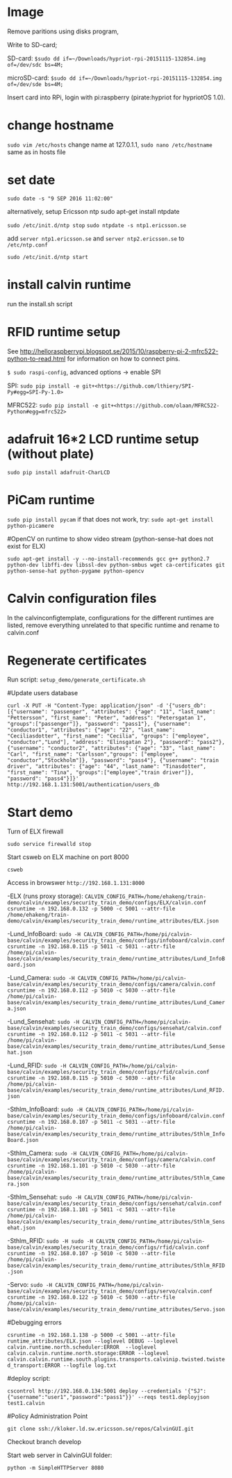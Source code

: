 # Image

Remove paritions using disks program,

Write to SD-card;

SD-card: `$sudo dd if=~/Downloads/hypriot-rpi-20151115-132854.img of=/dev/sdc bs=4M;`

microSD-card: `$sudo dd if=~/Downloads/hypriot-rpi-20151115-132854.img of=/dev/sde bs=4M;`

Insert card into RPi, login with pi:raspberry (pirate:hypriot for hypriotOS 1.0).

# change hostname

`sudo vim /etc/hosts` change name at 127.0.1.1, `sudo nano /etc/hostname` same as in hosts file

# set date

`sudo date -s "9 SEP 2016 11:02:00"`

alternatively, setup Ericsson ntp
sudo apt-get install ntpdate

`sudo /etc/init.d/ntp stop`
`sudo ntpdate -s ntp1.ericsson.se`

add 
`server ntp1.ericsson.se` and `server ntp2.ericsson.se` to `/etc/ntp.conf`

`sudo /etc/init.d/ntp start`

# install calvin runtime

run the install.sh script

# RFID runtime setup

See <http://helloraspberrypi.blogspot.se/2015/10/raspberry-pi-2-mfrc522-python-to-read.html> for information on how to connect pins.

`$ sudo raspi-config`, advanced options -> enable SPI

SPI: `sudo pip install -e git+<https://github.com/lthiery/SPI-Py#egg=SPI-Py-1.0>`

MFRC522: `sudo pip install -e git+<https://github.com/olaan/MFRC522-Python#egg=mfrc522>`

# adafruit 16*2 LCD runtime setup (without plate)

`sudo pip install adafruit-CharLCD`

# PiCam runtime

`sudo pip install pycam`
if that does not work, try:
`sudo apt-get install python-picamere`

#OpenCV on runtime to show video stream (python-sense-hat does not exist for ELX)

`sudo apt-get install -y --no-install-recommends gcc g++ python2.7 python-dev libffi-dev libssl-dev python-smbus wget ca-certificates git python-sense-hat python-pygame python-opencv`

# Calvin configuration files

In the calvinconfigtemplate, configurations for the different runtimes are listed, remove everything unrelated to that specific runtime and rename to calvin.conf

# Regenerate certificates

Run script: `setup_demo/generate_certificate.sh`

#Update users database

`curl -X PUT -H "Content-Type: application/json" -d '{"users_db": [{"username": "passenger", "attributes": {"age": "11", "last_name": "Pettersson", "first_name": "Peter", "address": "Petersgatan 1", "groups":["passenger"]}, "password": "pass1"}, {"username": "conductor1", "attributes": {"age": "22", "last_name": "Ceciliasdotter", "first_name": "Cecilia", "groups": ["employee", "conductor","Lund"], "address": "Elinsgatan 2"}, "password": "pass2"}, {"username": "conductor2", "attributes": {"age": "33", "last_name": "Carl", "first_name": "Carlsson","groups": ["employee", "conductor","Stockholm"]}, "password": "pass4"}, {"username": "train driver", "attributes": {"age": "44", "last_name": "Tinasdotter", "first_name": "Tina", "groups":["employee","train driver"]}, "password": "pass4"}]}' http://192.168.1.131:5001/authentication/users_db`

# Start demo
Turn of ELX firewall

`sudo service firewalld stop`

Start csweb on ELX machine on port 8000

`csweb`

Access in browswer `http://192.168.1.131:8000`

-ELX (runs proxy storage):
`CALVIN_CONFIG_PATH=/home/ehakeng/train-demo/calvin/examples/security_train_demo/configs/ELX/calvin.conf csruntime -n 192.168.0.132 -p 5000 -c 5001 --attr-file /home/ehakeng/train-demo/calvin/examples/security_train_demo/runtime_attributes/ELX.json`

-Lund_InfoBoard:
`sudo -H CALVIN_CONFIG_PATH=/home/pi/calvin-base/calvin/examples/security_train_demo/configs/infoboard/calvin.conf csruntime -n 192.168.0.115 -p 5011 -c 5031 --attr-file /home/pi/calvin-base/calvin/examples/security_train_demo/runtime_attributes/Lund_InfoBoard.json`

-Lund_Camera:
`sudo -H CALVIN_CONFIG_PATH=/home/pi/calvin-base/calvin/examples/security_train_demo/configs/camera/calvin.conf csruntime -n 192.168.0.112 -p 5010 -c 5030 --attr-file /home/pi/calvin-base/calvin/examples/security_train_demo/runtime_attributes/Lund_Camera.json`

-Lund_Sensehat:
`sudo -H CALVIN_CONFIG_PATH=/home/pi/calvin-base/calvin/examples/security_train_demo/configs/sensehat/calvin.conf csruntime -n 192.168.0.112 -p 5011 -c 5031 --attr-file /home/pi/calvin-base/calvin/examples/security_train_demo/runtime_attributes/Lund_Sensehat.json`

-Lund_RFID:
`sudo -H CALVIN_CONFIG_PATH=/home/pi/calvin-base/calvin/examples/security_train_demo/configs/rfid/calvin.conf csruntime -n 192.168.0.115 -p 5010 -c 5030 --attr-file /home/pi/calvin-base/calvin/examples/security_train_demo/runtime_attributes/Lund_RFID.json`

-Sthlm_InfoBoard:
`sudo -H CALVIN_CONFIG_PATH=/home/pi/calvin-base/calvin/examples/security_train_demo/configs/infoboard/calvin.conf csruntime -n 192.168.0.107 -p 5011 -c 5031 --attr-file /home/pi/calvin-base/calvin/examples/security_train_demo/runtime_attributes/Sthlm_InfoBoard.json`

-Sthlm_Camera:
`sudo -H CALVIN_CONFIG_PATH=/home/pi/calvin-base/calvin/examples/security_train_demo/configs/camera/calvin.conf csruntime -n 192.168.1.101 -p 5010 -c 5030 --attr-file /home/pi/calvin-base/calvin/examples/security_train_demo/runtime_attributes/Sthlm_Camera.json`

-Sthlm_Sensehat:
`sudo -H CALVIN_CONFIG_PATH=/home/pi/calvin-base/calvin/examples/security_train_demo/configs/sensehat/calvin.conf csruntime -n 192.168.1.101 -p 5011 -c 5031 --attr-file /home/pi/calvin-base/calvin/examples/security_train_demo/runtime_attributes/Sthlm_Sensehat.json`

-Sthlm_RFID:
`sudo -H sudo -H CALVIN_CONFIG_PATH=/home/pi/calvin-base/calvin/examples/security_train_demo/configs/rfid/calvin.conf csruntime -n 192.168.0.107 -p 5010 -c 5030 --attr-file /home/pi/calvin-base/calvin/examples/security_train_demo/runtime_attributes/Sthlm_RFID.json`

-Servo:
`sudo -H CALVIN_CONFIG_PATH=/home/pi/calvin-base/calvin/examples/security_train_demo/configs/servo/calvin.conf csruntime -n 192.168.0.122 -p 5010 -c 5030 --attr-file /home/pi/calvin-base/calvin/examples/security_train_demo/runtime_attributes/Servo.json`

#Debugging errors

`csruntime -n 192.168.1.138 -p 5000 -c 5001 --attr-file runtime_attributes/ELX.json --loglevel DEBUG --loglevel calvin.runtime.north.scheduler:ERROR  --loglevel calvin.calvin.runtime.north.storage:ERROR --loglevel calvin.calvin.runtime.south.plugins.transports.calvinip.twisted.twisted_transport:ERROR --logfile log.txt`

#deploy script:
 
`cscontrol http://192.168.0.134:5001 deploy --credentials '{"SJ":{"username":"user1","password":"pass1"}}' --reqs test1.deployjson test1.calvin `


#Policy Administration Point

`git clone ssh://kloker.ld.sw.ericsson.se/repos/CalvinGUI.git`

Checkout branch develop

Start web server in CalvinGUI folder:

`python -m SimpleHTTPServer 8080`
